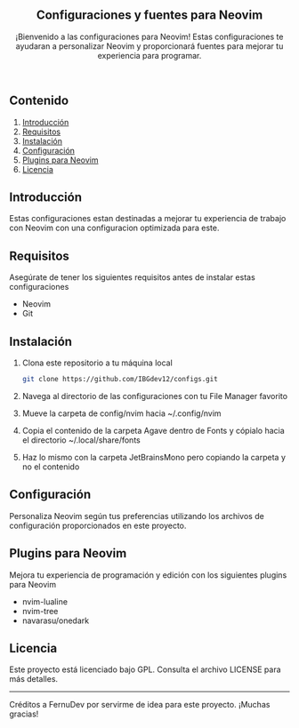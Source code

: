 <div align="center">
<br>
   
## Configuraciones y fuentes para Neovim
¡Bienvenido a las configuraciones para Neovim! Estas configuraciones te ayudaran a personalizar Neovim y proporcionará fuentes para mejorar tu experiencia para programar.

</br>
</div>

## Contenido
1. [Introducción](#introducción)
2. [Requisitos](#requisitos)
3. [Instalación](#instalación)
4. [Configuración](#configuración)
5. [Plugins para Neovim](#plugins-para-neovim)
6. [Licencia](#licencia)

## Introducción
Estas configuraciones estan destinadas a mejorar tu experiencia de trabajo con Neovim con una configuracion optimizada para este.

## Requisitos
Asegúrate de tener los siguientes requisitos antes de instalar estas configuraciones

- Neovim
- Git

## Instalación
1. Clona este repositorio a tu máquina local

   ```bash
   git clone https://github.com/IBGdev12/configs.git
   ```
2. Navega al directorio de las configuraciones con tu File Manager favorito
3. Mueve la carpeta de config/nvim hacia ~/.config/nvim
4. Copia el contenido de la carpeta Agave dentro de Fonts y cópialo hacia el directorio ~/.local/share/fonts
5. Haz lo mismo con la carpeta JetBrainsMono pero copiando la carpeta y no el contenido

## Configuración
Personaliza Neovim según tus preferencias utilizando los archivos de configuración proporcionados en este proyecto.

## Plugins para Neovim
Mejora tu experiencia de programación y edición con los siguientes plugins para Neovim

- nvim-lualine
- nvim-tree
- navarasu/onedark

## Licencia

Este proyecto está licenciado bajo GPL. Consulta el archivo LICENSE para más detalles.

---

Créditos a FernuDev por servirme de idea para este proyecto. ¡Muchas gracias!
